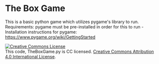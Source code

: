 # The Box Game
This is a basic python game which utilizes pygame's library to run.
Requirements: pygame must be pre-installed in order for this to run
  -Installation instructions for pygame: https://www.pygame.org/wiki/GettingStarted


<a rel="license" href="http://creativecommons.org/licenses/by/4.0/"><img alt="Creative Commons License" style="border-width:0" src="https://i.creativecommons.org/l/by/4.0/88x31.png" /></a><br />This code, TheBoxGame.py is CC licensed. <a rel="license" href="http://creativecommons.org/licenses/by/4.0/">Creative Commons Attribution 4.0 International License</a>.
